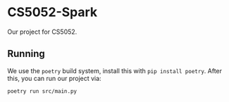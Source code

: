 # CS5052-Spark
Our project for CS5052.

## Running
We use the `poetry` build system, install this with `pip install poetry`.
After this, you can run our project via:
```
poetry run src/main.py
```